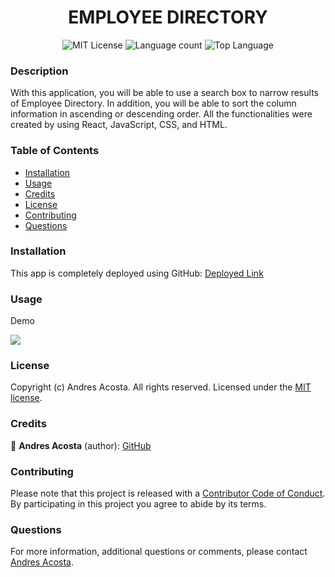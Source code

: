 <h1 align="center"> EMPLOYEE DIRECTORY </h1> 

<div align="center"> 

![MIT License](https://img.shields.io/apm/l/atomic-design-ui.svg?) ![Language count](https://img.shields.io/github/languages/count/acosta-andres-r/employee-directory) ![Top Language](https://img.shields.io/github/languages/top/acosta-andres-r/employee-directory)
</div>
  
### Description
With this application, you will be able to use a search box to narrow results of Employee Directory. In addition, you will be able to sort the column information in ascending or descending order. All the functionalities were created by using React, JavaScript, CSS, and HTML.

### Table of Contents

  * [Installation](#installation)
  * [Usage](#usage)
  * [Credits](#credits)
  * [License](#license)
  * [Contributing](#contributing)
  * [Questions](#questions)

### Installation
This app is completely deployed using GitHub: [Deployed Link](https://acosta-andres-r.github.io/employee-directory/)

### Usage

Demo

![](./demo/employee-directory.gif)

### License

Copyright (c) Andres Acosta. All rights reserved.
Licensed under the [MIT license](LICENSE).

### Credits

👤 **Andres Acosta** (author): [GitHub](https://github.com/acosta-andres-r)


### Contributing
Please note that this project is released with a [Contributor Code of Conduct](CODE_OF_CONDUCT.md). By participating in this project you agree to abide by its terms.


### Questions
 For more information, additional questions or comments, please contact [Andres Acosta](https://github.com/acosta-andres-r).

